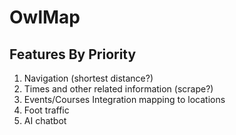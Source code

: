 # OwlMap

## Features By Priority

1. Navigation (shortest distance?)
2. Times and other related information (scrape?)
2. Events/Courses Integration mapping to locations
3. Foot traffic
4. AI chatbot